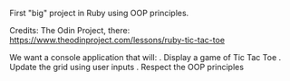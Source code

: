 First "big" project in Ruby using OOP principles.

Credits: The Odin Project, there: 
https://www.theodinproject.com/lessons/ruby-tic-tac-toe

We want a console application that will:
. Display a game of Tic Tac Toe
. Update the grid using user inputs
. Respect the OOP principles

